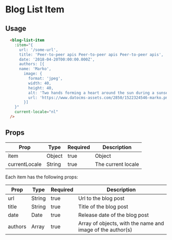 # Blog List Item


## Usage

```html
  <blog-list-item
    :item="{                           
      url: '/some-url',
      title: 'Peer-to-peer apis Peer-to-peer apis Peer-to-peer apis',
      date: '2018-04-20T00:00:00.000Z',
      authors: [{
      name: 'Marko',
        image: {
          format: 'jpeg',
          width: 40,
          height: 40,
          alt: 'Two hands forming a heart around the sun during a sunset',
          url: 'https://www.datocms-assets.com/2850/1522324546-marko.png?fit=crop&h=40&w=40',
        }]
    }"
    current-locale="nl"
  />
```

## Props

| Prop | Type | Required | Description |
| --- | --- | --- | --- |
| item | Object | true | Object |
| currentLocale | String | true | The current locale |

Each item has the following props:

| Prop | Type | Required | Description |
| --- | --- | --- | --- |
| url | String | true | Url to the blog post |
| title | String | true | Title of the blog post |
| date | Date | true | Release date of the blog post |
| authors | Array | true | Array of objects, with the name and image of the author(s) |
